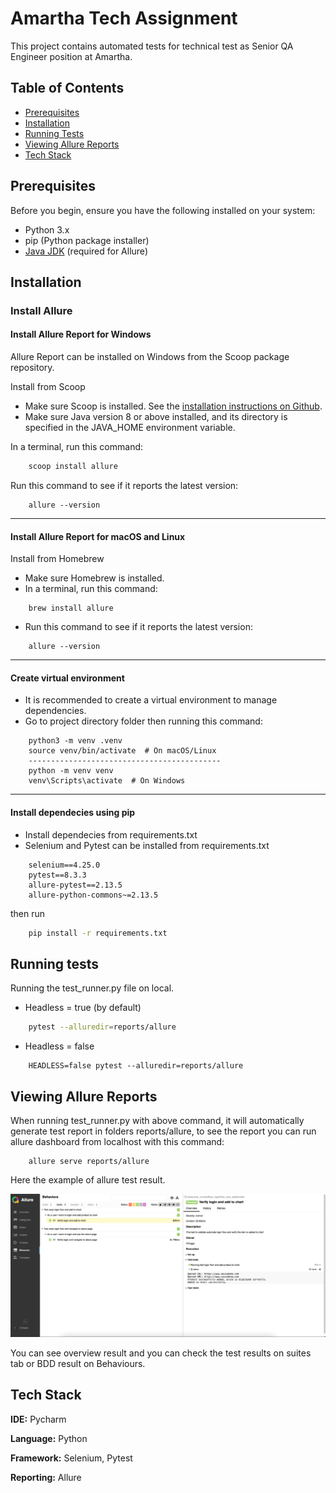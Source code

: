 # Amartha Tech Assignment

This project contains automated tests for technical test as Senior QA Engineer position at Amartha.

## Table of Contents

- [Prerequisites](#prerequisites)
- [Installation](#installation)
- [Running Tests](#running-tests)
- [Viewing Allure Reports](#viewing-allure-reports)
- [Tech Stack](#tech-stack)

## Prerequisites

Before you begin, ensure you have the following installed on your system:

- Python 3.x
- pip (Python package installer)
- [Java JDK](https://www.oracle.com/java/technologies/javase-jdk11-downloads.html) (required for Allure)

## Installation
### Install Allure
#### Install Allure Report for Windows
Allure Report can be installed on Windows from the Scoop package repository.

Install from Scoop
- Make sure Scoop is installed. See the [installation instructions on Github](https://github.com/ScoopInstaller/Install#readme).
- Make sure Java version 8 or above installed, and its directory is specified in the JAVA_HOME environment variable.

In a terminal, run this command:
```bash
    scoop install allure
```
Run this command to see if it reports the latest version:
```
    allure --version
```
---
#### Install Allure Report for macOS and Linux
Install from Homebrew
- Make sure Homebrew is installed.
- In a terminal, run this command:
```
    brew install allure
```
- Run this command to see if it reports the latest version:
```
    allure --version
```
---
#### Create virtual environment
- It is recommended to create a virtual environment to manage dependencies.
- Go to project directory folder then running this command:
```
    python3 -m venv .venv
    source venv/bin/activate  # On macOS/Linux
    -------------------------------------------
    python -m venv venv
    venv\Scripts\activate  # On Windows
```

---
#### Install dependecies using pip

- Install dependecies from requirements.txt
- Selenium and Pytest can be installed from requirements.txt
```
    selenium==4.25.0
    pytest==8.3.3
    allure-pytest==2.13.5
    allure-python-commons~=2.13.5
```
then run
```bash
    pip install -r requirements.txt
```
    
## Running tests

Running the test_runner.py file on local.
- Headless = true (by default)
```bash
    pytest --alluredir=reports/allure
```
- Headless = false
```
    HEADLESS=false pytest --alluredir=reports/allure
```


## Viewing Allure Reports

When running test_runner.py with above command, it will automatically generate test report in folders reports/allure, to see the report you can run allure dashboard from localhost with this command:
```
    allure serve reports/allure
```
Here the example of allure test result.

![Test Report Screenshot](images/screenshot.png)

You can see overview result and you can check the test results on suites tab or BDD result on Behaviours.

## Tech Stack

**IDE:** Pycharm

**Language:** Python

**Framework:** Selenium, Pytest

**Reporting:** Allure

